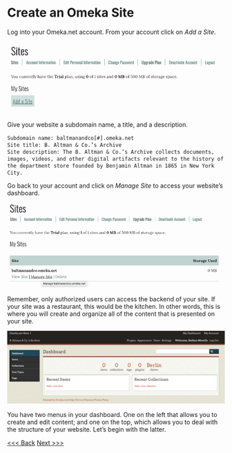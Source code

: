 # Create an Omeka Site

Log into your Omeka.net account. From your account click on _Add a Site_. 

![add a site](addsite.png)

Give your website a subdomain name, a title, and a description. 

```
Subdomain name: baltmanandco[#].omeka.net
Site title: B. Altman & Co.’s Archive
Site description: The B. Altman & Co.’s Archive collects documents, images, videos, and other digital artifacts relevant to the history of the department store founded by Benjamin Altman in 1865 in New York City. 
```

Go back to your account and click on _Manage Site_ to access your website’s dashboard. 

![manage site](managesite.png)

Remember, only authorized users can access the backend of your site. If your site was a restaurant, this would be the kitchen. In other words, this is where you will create and organize all of the content that is presented on your site. 

![dashboard](dashboard.png)

You have two menus in your dashboard. One on the left that allows you to create and edit content; and one on the top, which allows you to deal with the structure of your website. Let’s begin with the latter. 

[<<< Back](omekainstall.md) [Next >>>](themesplugins.md)  
